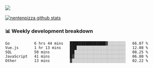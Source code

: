 ### ![](http://img.shields.io/badge/Go-language-blue?style=for-the-badge&logo=appveyor)
[![nentenpizza github stats](https://github-readme-stats.vercel.app/api?username=nentenpizza&count_private=true)](https://github.com/anuraghazra/github-readme-stats)

### 📊 Weekly development breakdown

<!--START_SECTION:waka-->
```text
Go           6 hrs 44 mins   ████████████████▓░░░░░░░░   66.07 % 
Vue.js       1 hr 13 mins    ███░░░░░░░░░░░░░░░░░░░░░░   12.08 % 
SQL          50 mins         ██░░░░░░░░░░░░░░░░░░░░░░░   08.25 % 
JavaScript   41 mins         █▓░░░░░░░░░░░░░░░░░░░░░░░   06.80 % 
Other        13 mins         ▓░░░░░░░░░░░░░░░░░░░░░░░░   02.22 % 
```
<!--END_SECTION:waka-->
